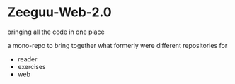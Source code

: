 # Zeeguu-Web-2.0
bringing all the code in one place

a mono-repo to bring together what formerly were different repositories for

- reader
- exercises
- web 


